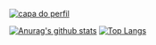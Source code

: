 <a href="https://ibb.co/QQZcDzW"><img src="https://i.ibb.co/PjRYD32/Thamires.png" alt="capa do perfil"  border="0" align="center"></a>




[![Anurag's github stats](https://github-readme-stats.vercel.app/api?username=thamirsz)](https://github.com/anuraghazra/github-readme-stats) [![Top Langs](https://github-readme-stats.vercel.app/api/top-langs/?username=thamirsz)](https://github.com/anuraghazra/github-readme-stats)

